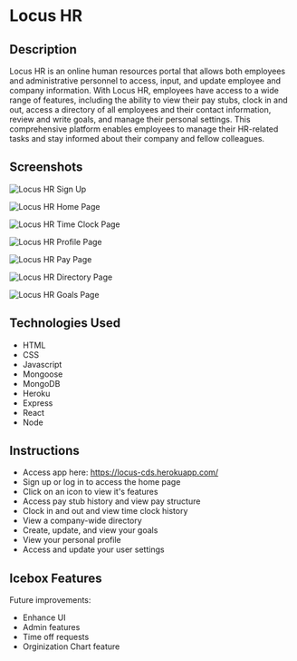 # Locus HR

## Description
Locus HR is an online human resources portal that allows both employees and administrative personnel to access, input, and update employee and company information. With Locus HR, employees have access to a wide range of features, including the ability to view their pay stubs, clock in and out, access a directory of all employees and their contact information, review and write goals, and manage their personal settings. This comprehensive platform enables employees to manage their HR-related tasks and stay informed about their company and fellow colleagues.

## Screenshots
![Locus HR Sign Up](https://i.imgur.com/eT3fSQ7.png)

![Locus HR Home Page](https://i.imgur.com/XyHV3MP.png)

![Locus HR Time Clock Page](https://i.imgur.com/KuOAZRP.png)

![Locus HR Profile Page](https://i.imgur.com/ZAsvPdf.png)

![Locus HR Pay Page](https://i.imgur.com/5LozPqN.png)

![Locus HR Directory Page](https://i.imgur.com/9oGb9Iu.png)

![Locus HR Goals Page](https://i.imgur.com/d0MVobT.png)



## Technologies Used
- HTML
- CSS
- Javascript
- Mongoose
- MongoDB
- Heroku
- Express
- React
- Node

## Instructions
- Access app here: https://locus-cds.herokuapp.com/
- Sign up or log in to access the home page
- Click on an icon to view it's features
- Access pay stub history and view pay structure
- Clock in and out and view time clock history
- View a company-wide directory
- Create, update, and view your goals
- View your personal profile
- Access and update your user settings

## Icebox Features
Future improvements:
- Enhance UI
- Admin features
- Time off requests
- Orginization Chart feature